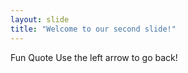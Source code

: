 ```yaml
---
layout: slide
title: "Welcome to our second slide!"
---
```

Fun Quote
Use the left arrow to go back!
